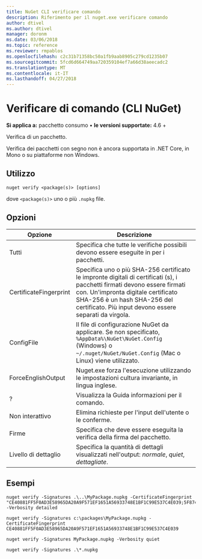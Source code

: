 ```yaml
---
title: NuGet CLI verificare comando
description: Riferimento per il nuget.exe verificare comando
author: dtivel
ms.author: dtivel
manager: doronm
ms.date: 03/06/2018
ms.topic: reference
ms.reviewer: rmpablos
ms.openlocfilehash: c2c31b71358bc50a1fb9aab8905c279cd1235b07
ms.sourcegitcommit: 5fcd6d664749aa720359104ef7a66d38aeecadc2
ms.translationtype: MT
ms.contentlocale: it-IT
ms.lasthandoff: 04/27/2018
---
```

# <a name="verify-command-nuget-cli"></a>Verificare di comando (CLI NuGet)

**Si applica a:** pacchetto consumo &bullet; **le versioni supportate:** 4.6 +

Verifica di un pacchetto.

Verifica dei pacchetti con segno non è ancora supportata in .NET Core, in Mono o su piattaforme non Windows.

## <a name="usage"></a>Utilizzo

```cli
nuget verify <package(s)> [options]
```

dove `<package(s)>` uno o più `.nupkg` file.

## <a name="options"></a>Opzioni

| Opzione | Descrizione |
| --- | --- |
| Tutti | Specifica che tutte le verifiche possibili devono essere eseguite in per i pacchetti. |
| CertificateFingerprint | Specifica uno o più SHA-256 certificato le impronte digitali di certificati (s), i pacchetti firmati devono essere firmati con. Un'impronta digitale certificato SHA-256 è un hash SHA-256 del certificato. Più input devono essere separati da virgola. |
| ConfigFile | Il file di configurazione NuGet da applicare. Se non specificato, `%AppData%\NuGet\NuGet.Config` (Windows) o `~/.nuget/NuGet/NuGet.Config` (Mac o Linux) viene utilizzato.|
| ForceEnglishOutput | Nuget.exe forza l'esecuzione utilizzando le impostazioni cultura invariante, in lingua inglese. |
| ? | Visualizza la Guida informazioni per il comando. |
| Non interattivo | Elimina richieste per l'input dell'utente o le conferme. |
| Firme | Specifica che deve essere eseguita la verifica della firma del pacchetto. |
| Livello di dettaglio | Specifica la quantità di dettagli visualizzati nell'output: *normale*, *quiet*, *dettagliate*. |

## <a name="examples"></a>Esempi

```cli
nuget verify -Signatures .\..\MyPackage.nupkg -CertificateFingerprint "CE40881FF5F0AD3E58965DA20A9F571EF1651A56933748E1BF1C99E537C4E039;5F874AAF47BCB268A19357364E7FBB09D6BF9E8A93E1229909AC5CAC865802E2" -Verbosity detailed

nuget verify -Signatures c:\packages\MyPackage.nupkg -CertificateFingerprint CE40881FF5F0AD3E58965DA20A9F571EF1651A56933748E1BF1C99E537C4E039

nuget verify -Signatures MyPackage.nupkg -Verbosity quiet

nuget verify -Signatures .\*.nupkg
```
